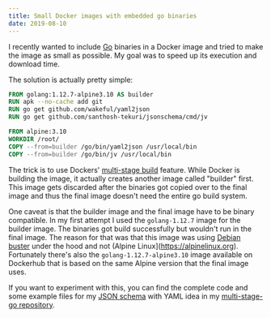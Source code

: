 ```yaml
---
title: Small Docker images with embedded go binaries
date: 2019-08-10
---
```


I recently wanted to include [Go](https://golang.org) binaries in a Docker image and tried to make the image as small as possible. My goal was to speed up its execution and download time.

The solution is actually pretty simple:

```dockerfile
FROM golang:1.12.7-alpine3.10 AS builder
RUN apk --no-cache add git
RUN go get github.com/wakeful/yaml2json
RUN go get github.com/santhosh-tekuri/jsonschema/cmd/jv

FROM alpine:3.10
WORKDIR /root/
COPY --from=builder /go/bin/yaml2json /usr/local/bin
COPY --from=builder /go/bin/jv /usr/local/bin
```

The trick is to use Dockers' [multi-stage build](https://docs.docker.com/develop/develop-images/multistage-build/) feature. While Docker is building the image, it actually creates another image called "builder" first. This image gets discarded after the binaries got copied over to the final image and thus the final image doesn't need the entire go build system.

One caveat is that the builder image and the final image have to be binary compatible. In my first attempt I used the `golang-1.12.7` image for the builder image. The binaries got build successfully but wouldn't run in the final image. The reason for that was that this image was using [Debian buster](https://www.debian.org/News/2019/20190706) under the hood and not (Alpine Linux](https://alpinelinux.org). Fortunately there's also the `golang-1.12.7-alpine3.10` image available on Dockerhub that is based on the same Alpine version that the final image uses.

If you want to experiment with this, you can find the complete code and some example files for my [JSON schema](https://json-schema.org) with YAML idea in my [multi-stage-go repository](https://github.com/JanAhrens/multi-stage-go).
